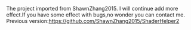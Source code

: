 The project imported from ShawnZhang2015.
I will continue add more effect.If you have some effect with bugs,no wonder you can contact me.
Previous version:https://github.com/ShawnZhang2015/ShaderHelper2
